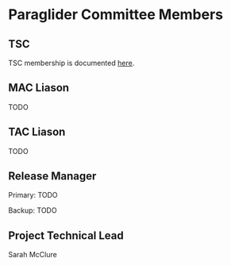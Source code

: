 # Paraglider Committee Members

## TSC
TSC membership is documented [here]().

## MAC Liason
TODO

## TAC Liason
TODO

## Release Manager
Primary: TODO

Backup: TODO

## Project Technical Lead
Sarah McClure
